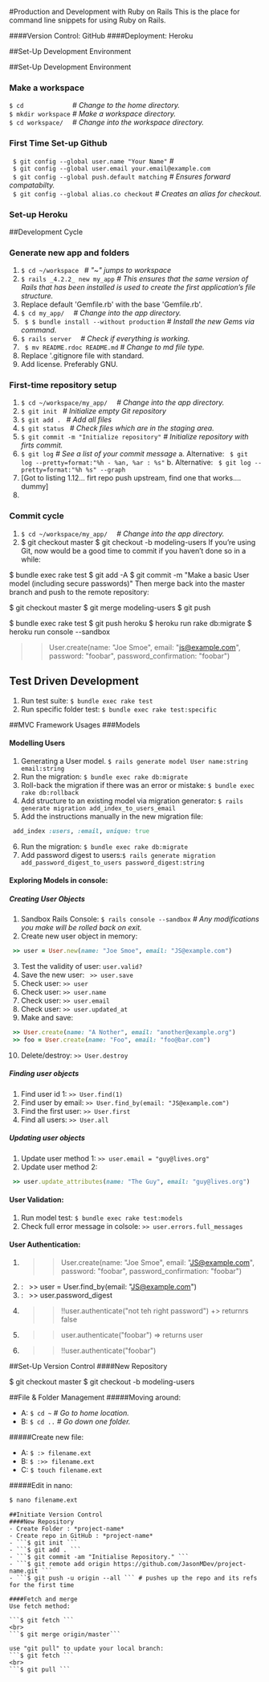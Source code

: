 #Production and Development with Ruby on Rails
This is the place for command line snippets for using Ruby on Rails.

####Version Control: GitHub
####Deployment: Heroku

##Set-Up Development Environment

##Set-Up Development Environment
### Make a workspace
` $ cd              ` *# Change to the home directory.* <br>
` $ mkdir workspace ` *# Make a workspace directory.* <br>
` $ cd workspace/   ` *# Change into the workspace directory.*
 
### First Time Set-up Github
` $ git config --global user.name "Your Name"` *#* <br>
` $ git config --global user.email your.email@example.com`  <br>
` $ git config --global push.default matching` *# Ensures forward compatabilty.*  <br>
` $ git config --global alias.co checkout` *# Creates an alias for checkout.*

### Set-up Heroku

##Development Cycle
### Generate new app and folders
1. ` $ cd ~/workspace  ` *# "~" jumps to workspace*
2. ` $ rails _4.2.2_ new my_app ` *# This ensures that the same version of Rails that has been installed is used to create the first application’s file structure.*
3. Replace default 'Gemfile.rb' with the base 'Gemfile.rb'.
4. ` $ cd my_app/   ` *# Change into the app directory.*
5. ` $ $ bundle install --without production` *# Install the new Gems via command.*
6. ` $ rails server   ` *# Check if everything is working.*
7. ` $ mv README.rdoc README.md` *# Change to md file type.*
8. Replace '.gitignore file with standard.
9. Add license. Preferably GNU.

### First-time repository setup
1. ` $ cd ~/workspace/my_app/   ` *# Change into the app directory.*
2. ` $ git init  ` *# Initialize empty Git repository*
2. ` $ git add .  ` *# Add all files*
3. ` $ git status  ` *# Check files which are in the staging area.*
4. ` $ git commit -m "Initialize repository" ` *# Initialize repository with firts commit.*
5. ` $ git log ` *# See a list of your commit message*
 a. Alternative: ` $ git log --pretty=format:"%h - %an, %ar : %s"`
 b. Alternative: ` $ git log --pretty=format:"%h %s" --graph` 
6. [Got to listing 1.12... firt repo push upstream, find one that works.... dummy]
7. 

### Commit cycle
1. ` $ cd ~/workspace/my_app/   ` *# Change into the app directory.*
2. $ git checkout master
$ git checkout -b modeling-users
If you’re using Git, now would be a good time to commit if you haven’t done so in a while:

$ bundle exec rake test
$ git add -A
$ git commit -m "Make a basic User model (including secure passwords)"
Then merge back into the master branch and push to the remote repository:

$ git checkout master
$ git merge modeling-users
$ git push

$ bundle exec rake test
$ git push heroku
$ heroku run rake db:migrate
$ heroku run console --sandbox
>> User.create(name: "Joe Smoe", email: "js@example.com", password: "foobar", password_confirmation: "foobar")

## Test Driven Development
1. Run test suite: `$ bundle exec rake test`
2. Run specific folder test: `$ bundle exec rake test:specific`



##MVC Framework Usages
###Models
#### Modelling Users
1. Generating a User model. `$ rails generate model User name:string email:string`
2. Run the migration: `$ bundle exec rake db:migrate`
3. Roll-back the migration if there was an error or mistake: `$ bundle exec rake db:rollback`
4. Add structure to an existing model via migration generator: `$ rails generate migration add_index_to_users_email`
5. Add the instructions manually in the new migration file: 
````ruby 
 add_index :users, :email, unique: true
 ````
6. Run the migration: `$ bundle exec rake db:migrate`
7. Add password digest to users:`$ rails generate migration add_password_digest_to_users password_digest:string`

#### Exploring Models in console:
##### Creating User Objects
1. Sandbox Rails Console: `$ rails console --sandbox` *# Any modifications you make will be rolled back on exit.*
2. Create new user object in memory: 
````ruby 
 >> user = User.new(name: "Joe Smoe", email: "JS@example.com")
````
3. Test the validity of user: `user.valid?`
4. Save the new user: ` >> user.save`
5. Check user: `>> user`
6. Check user: `>> user.name`
7. Check user: `>> user.email`
8. Check user: `>> user.updated_at`
9. Make and save:
````ruby
 >> User.create(name: "A Nother", email: "another@example.org")
 >> foo = User.create(name: "Foo", email: "foo@bar.com")
````
10. Delete/destroy: `>> User.destroy`
 
##### Finding user objects
1. Find user id 1: `>> User.find(1)`
2. Find user by email: `>> User.find_by(email: "JS@example.com")`
3. Find the first user: `>> User.first`
4. Find all users: `>> User.all`

##### Updating user objects
1. Update user method 1: `>> user.email = "guy@lives.org"`
2. Update user method 2: 
````ruby
 >> user.update_attributes(name: "The Guy", email: "guy@lives.org")
````

#### User Validation:
1. Run model test: `$ bundle exec rake test:models`
2. Check full error message in colsole: `>> user.errors.full_messages`

#### User Authentication:
1. >> User.create(name: "Joe Smoe", email: "JS@example.com", password: "foobar", password_confirmation: "foobar")
2. : ` `>> user = User.find_by(email: "JS@example.com")
2. : ` `>> user.password_digest
3. >> !!user.authenticate("not teh right password") +> returnrs false
4. >> user.authenticate("foobar") => returns user
4. >> !!user.authenticate("foobar")




##Set-Up Version Control
####New Repository 

$ git checkout master
$ git checkout -b modeling-users

##File & Folder Management
#####Moving around:
- A: ```$ cd ~``` *# Go to home location.*
- B: ```$ cd ..``` *# Go down one folder.*


#####Create new file:
- A: ```$ :> filename.ext```
- B: ```$ :>> filename.ext```
- C: ```` $ touch filename.ext ````

#####Edit in nano:
 ```sh 
 $ nano filename.ext
 ```


```
##Initiate Version Control
####New Repository 
- Create Folder : *project-name*
- Create repo in GitHub : *project-name*
- ```$ git init ```
- ```$ git add . ```
- ```$ git commit -am "Initialise Repository." ```
- ```$ git remote add origin https://github.com/JasonMDev/project-name.git ```
- ```$ git push -u origin --all ``` # pushes up the repo and its refs for the first time

####Fetch and merge
Use fetch method:

```$ git fetch ```
<br>
```$ git merge origin/master```

use "git pull" to update your local branch:
```$ git fetch ```
<br>
```$ git pull ```


